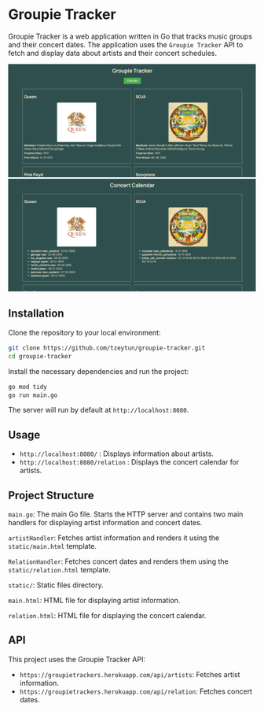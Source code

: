 # Groupie Tracker

Groupie Tracker is a web application written in Go that tracks music groups and their concert dates. The application uses the `Groupie Tracker` API to fetch and display data about artists and their concert schedules.

![Home Page](screenshots/1.png)
![Relation Page](screenshots/2.png)

## Installation

Clone the repository to your local environment:

```bash
git clone https://github.com/tzeytun/groupie-tracker.git
cd groupie-tracker
```

Install the necessary dependencies and run the project:

```bash
go mod tidy
go run main.go
```

The server will run by default at `http://localhost:8080`.

## Usage

- `http://localhost:8080/` : Displays information about artists.
- `http://localhost:8080/relation` : Displays the concert calendar for artists.

## Project Structure

`main.go`: The main Go file. Starts the HTTP server and contains two main handlers for displaying artist information and concert dates.

`artistHandler`: Fetches artist information and renders it using the `static/main.html` template.

`RelationHandler`: Fetches concert dates and renders them using the `static/relation.html` template.

`static/`: Static files directory.

`main.html`: HTML file for displaying artist information.

`relation.html`: HTML file for displaying the concert calendar.

## API

This project uses the Groupie Tracker API:

- `https://groupietrackers.herokuapp.com/api/artists`: Fetches artist information.
- `https://groupietrackers.herokuapp.com/api/relation`: Fetches concert dates.
